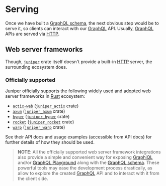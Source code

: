 Serving
=======

Once we have built a [GraphQL schema][1], the next obvious step would be to serve it, so clients can interact with our [GraphQL] API. Usually, [GraphQL] APIs are served via [HTTP]. 




## Web server frameworks

Though, [`juniper`] crate itself doesn't provide a built-in [HTTP] server, the surrounding ecosystem does.


### Officially supported

[Juniper] officially supports the following widely used and adopted web server frameworks in [Rust] ecosystem:
- [`actix-web`] ([`juniper_actix`] crate)
- [`axum`] ([`juniper_axum`] crate)
- [`hyper`] ([`juniper_hyper`] crate)
- [`rocket`] ([`juniper_rocket`] crate)
- [`warp`] ([`juniper_warp`] crate)

See their API docs and usage examples (accessible from API docs) for further details of how they should be used.

> **NOTE**: All the officially supported web server framework integrations also provide a simple and convenient way for exposing [GraphiQL] and/or [GraphQL Playground] along with the [GraphQL schema][1]. These powerful tools may ease the development process drastically, as allow to explore the created [GraphQL] API and to interact with it from the client side.




[`actix-web`]: https://docs.rs/actix-web
[`axum`]: https://docs.rs/axum
[`juniper`]: https://docs.rs/juniper
[`juniper_actix`]: https://docs.rs/juniper_actix
[`juniper_axum`]: https://docs.rs/juniper_axum
[`juniper_hyper`]: https://docs.rs/juniper_hyper
[`juniper_rocket`]: https://docs.rs/juniper_rocket
[`juniper_warp`]: https://docs.rs/juniper_warp
[`hyper`]: https://docs.rs/hyper
[`rocket`]: https://docs.rs/rocket
[`warp`]: https://docs.rs/warp
[GraphiQL]: https://github.com/graphql/graphiql
[GraphQL]: https://graphql.org
[GraphQL Playground]: https://github.com/prisma/graphql-playground
[HTTP]: https://en.wikipedia.org/wiki/HTTP
[Juniper]: https://docs.rs/juniper
[Rust]: https://www.rust-lang.org

[1]: ../schema/schemas_and_mutations.md